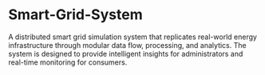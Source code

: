 # Smart-Grid-System
A distributed smart grid simulation system that replicates real-world energy infrastructure through modular data flow, processing, and analytics. The system is designed to provide intelligent insights for administrators and real-time monitoring for consumers.
